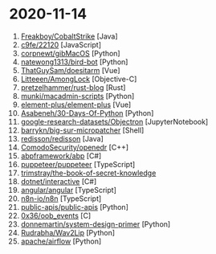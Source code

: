 # 2020-11-14

1. [Freakboy/CobaltStrike](https://github.com/Freakboy/CobaltStrike "CobaltStrike's source code") [Java]
2. [c9fe/22120](https://github.com/c9fe/22120 "🏛️ 22120 - Self-host the Internet with an Offline Archive. Like binaries? https://github.com/dosyago/22120/releases Similar to ArchiveBox, SingleFile and WebMemex, but gooderer.") [JavaScript]
3. [corpnewt/gibMacOS](https://github.com/corpnewt/gibMacOS "Py2/py3 script that can download macOS components direct from Apple") [Python]
4. [natewong1313/bird-bot](https://github.com/natewong1313/bird-bot "A Nintendo Switch checkout bot. Currently supports Walmart and Best buy") [Python]
5. [ThatGuySam/doesitarm](https://github.com/ThatGuySam/doesitarm "🦾 A list of reported app support for Apple Silicon") [Vue]
6. [Litteeen/AmongLock](https://github.com/Litteeen/AmongLock "You were not the owner of this device") [Objective-C]
7. [pretzelhammer/rust-blog](https://github.com/pretzelhammer/rust-blog "Educational blog posts for Rust beginners") [Rust]
8. [munki/macadmin-scripts](https://github.com/munki/macadmin-scripts "Scripts of possible interest to macOS admins") [Python]
9. [element-plus/element-plus](https://github.com/element-plus/element-plus "🎉 A Vue.js 3.0 UI Library") [Vue]
10. [Asabeneh/30-Days-Of-Python](https://github.com/Asabeneh/30-Days-Of-Python "30 days of Python programming challenge is a step by step guide to learn Python programming language in 30 days.") [Python]
11. [google-research-datasets/Objectron](https://github.com/google-research-datasets/Objectron "Objectron is a dataset of short, object-centric video clips. In addition, the videos also contain AR session metadata including camera poses, sparse point-clouds and planes. In each video, the camera moves around and above the object and captures it from different views. Each object is annotated with a 3D bounding box. The 3D bounding box descri…") [JupyterNotebook]
12. [barrykn/big-sur-micropatcher](https://github.com/barrykn/big-sur-micropatcher "A primitive USB patcher for installing macOS Big Sur on unsupported Macs") [Shell]
13. [redisson/redisson](https://github.com/redisson/redisson "Redisson - Redis Java client with features of In-Memory Data Grid. Over 50 Redis based Java objects and services: Set, Multimap, SortedSet, Map, List, Queue, Deque, Semaphore, Lock, AtomicLong, Map Reduce, Publish / Subscribe, Bloom filter, Spring Cache, Tomcat, Scheduler, JCache API, Hibernate, MyBatis, RPC, local cache ...") [Java]
14. [ComodoSecurity/openedr](https://github.com/ComodoSecurity/openedr "Open EDR public repository") [C++]
15. [abpframework/abp](https://github.com/abpframework/abp "Open Source Web Application Framework for ASP.NET Core") [C#]
16. [puppeteer/puppeteer](https://github.com/puppeteer/puppeteer "Headless Chrome Node.js API") [TypeScript]
17. [trimstray/the-book-of-secret-knowledge](https://github.com/trimstray/the-book-of-secret-knowledge "A collection of inspiring lists, manuals, cheatsheets, blogs, hacks, one-liners, cli/web tools and more.") 
18. [dotnet/interactive](https://github.com/dotnet/interactive ".NET Interactive takes the power of .NET and embeds it into your interactive experiences. Share code, explore data, write, and learn across your apps in ways you couldn't before.") [C#]
19. [angular/angular](https://github.com/angular/angular "One framework. Mobile & desktop.") [TypeScript]
20. [n8n-io/n8n](https://github.com/n8n-io/n8n "Free and open fair-code licensed node based Workflow Automation Tool. Easily automate tasks across different services.") [TypeScript]
21. [public-apis/public-apis](https://github.com/public-apis/public-apis "A collective list of free APIs for use in software and web development.") [Python]
22. [0x36/oob_events](https://github.com/0x36/oob_events "kernel exploit for Apple iOS 13.X") [C]
23. [donnemartin/system-design-primer](https://github.com/donnemartin/system-design-primer "Learn how to design large-scale systems. Prep for the system design interview. Includes Anki flashcards.") [Python]
24. [Rudrabha/Wav2Lip](https://github.com/Rudrabha/Wav2Lip "This repository contains the codes of A Lip Sync Expert Is All You Need for Speech to Lip Generation In the Wild, published at ACM Multimedia 2020.") [Python]
25. [apache/airflow](https://github.com/apache/airflow "Apache Airflow - A platform to programmatically author, schedule, and monitor workflows") [Python]
